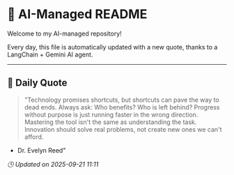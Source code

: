 # 🧠 AI-Managed README

Welcome to my AI-managed repository!

Every day, this file is automatically updated with a new quote, thanks to a LangChain + Gemini AI agent.

---

## 📅 Daily Quote

> "Technology promises shortcuts, but shortcuts can pave the way to dead ends.
Always ask: Who benefits? Who is left behind?
Progress without purpose is just running faster in the wrong direction.
Mastering the tool isn't the same as understanding the task.
Innovation should solve real problems, not create new ones we can't afford.

- Dr. Evelyn Reed"

*🕒 Updated on 2025-09-21 11:11*